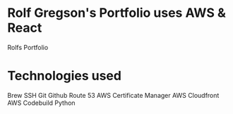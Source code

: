 # Rolf Gregson's Portfolio uses AWS & React
Rolfs Portfolio
# Technologies used
Brew
SSH
Git
Github
Route 53
AWS Certificate Manager
AWS Cloudfront
AWS Codebuild
Python
